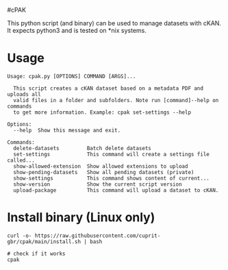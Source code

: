 #cPAK

This python script (and binary) can be used to manage datasets with cKAN.
It expects python3 and is tested on *nix systems.


# Usage

```
Usage: cpak.py [OPTIONS] COMMAND [ARGS]...

  This script creates a cKAN dataset based on a metadata PDF and uploads all
  valid files in a folder and subfolders. Note run [command]--help on commands
  to get more information. Example: cpak set-settings --help

Options:
  --help  Show this message and exit.

Commands:
  delete-datasets         Batch delete datasets
  set-settings            This command will create a settings file called...
  show-allowed-extension  Show allowed extensions to upload
  show-pending-datasets   Show all pending datasets (private)
  show-settings           This command shows content of current...
  show-version            Show the current script version
  upload-package          This command will upload a dataset to cKAN.

```

# Install binary (Linux only)
```
curl -o- https://raw.githubusercontent.com/cuprit-gbr/cpak/main/install.sh | bash

# check if it works
cpak
```
